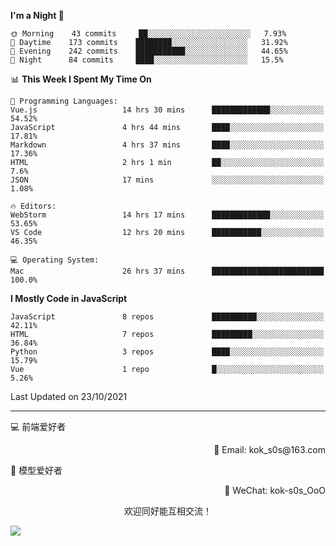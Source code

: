 <!--START_SECTION:waka-->
**I'm a Night 🦉** 

```text
🌞 Morning    43 commits     ██░░░░░░░░░░░░░░░░░░░░░░░   7.93% 
🌆 Daytime    173 commits    ████████░░░░░░░░░░░░░░░░░   31.92% 
🌃 Evening    242 commits    ███████████░░░░░░░░░░░░░░   44.65% 
🌙 Night      84 commits     ████░░░░░░░░░░░░░░░░░░░░░   15.5%

```


📊 **This Week I Spent My Time On** 

```text
💬 Programming Languages: 
Vue.js                   14 hrs 30 mins      █████████████░░░░░░░░░░░░   54.52% 
JavaScript               4 hrs 44 mins       ████░░░░░░░░░░░░░░░░░░░░░   17.81% 
Markdown                 4 hrs 37 mins       ████░░░░░░░░░░░░░░░░░░░░░   17.36% 
HTML                     2 hrs 1 min         ██░░░░░░░░░░░░░░░░░░░░░░░   7.6% 
JSON                     17 mins             ░░░░░░░░░░░░░░░░░░░░░░░░░   1.08%

🔥 Editors: 
WebStorm                 14 hrs 17 mins      █████████████░░░░░░░░░░░░   53.65% 
VS Code                  12 hrs 20 mins      ███████████░░░░░░░░░░░░░░   46.35%

💻 Operating System: 
Mac                      26 hrs 37 mins      █████████████████████████   100.0%

```

**I Mostly Code in JavaScript** 

```text
JavaScript               8 repos             ██████████░░░░░░░░░░░░░░░   42.11% 
HTML                     7 repos             █████████░░░░░░░░░░░░░░░░   36.84% 
Python                   3 repos             ████░░░░░░░░░░░░░░░░░░░░░   15.79% 
Vue                      1 repo              █░░░░░░░░░░░░░░░░░░░░░░░░   5.26%

```



 Last Updated on 23/10/2021
<!--END_SECTION:waka-->

---

💻 前端爱好者 

<p align="right">
📧 Email: kok_s0s@163.com 
</p> 

<p align="left">
🧩 模型爱好者
</p>

<p align="right">
📲 WeChat: kok-s0s_OoO
</p>


<p align="center">欢迎同好能互相交流！</p>

<img align="center"  src="https://www.kok-s0s.top/usr/uploads/2021/01/4291479694.jpg">

